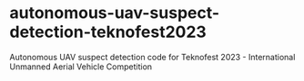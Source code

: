 # autonomous-uav-suspect-detection-teknofest2023
Autonomous UAV suspect detection code for Teknofest 2023 - International Unmanned Aerial Vehicle Competition
